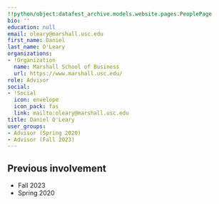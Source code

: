 ```yaml
---
!!python/object:datafest_archive.models.website.pages.PeoplePage
bio: ''
education: null
email: oleary@marshall.usc.edu
first_name: Daniel
last_name: O'Leary
organizations:
- !Organization
  name: Marshall School of Business
  url: https://www.marshall.usc.edu/
role: Advisor
social:
- !Social
  icon: envelope
  icon_pack: fas
  link: mailto:oleary@marshall.usc.edu
title: Daniel O'Leary
user_groups:
- Advisor (Spring 2020)
- Advisor (Fall 2023)
---
```


## Previous involvement

* Fall 2023
* Spring 2020